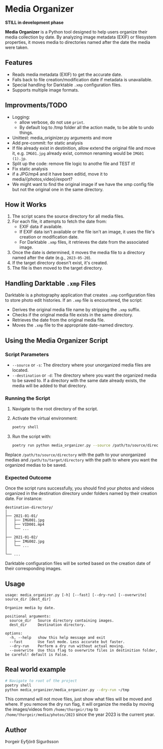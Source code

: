 # Media Organizer

**STILL in development phase**

**Media Organizer** is a Python tool designed to help users organize their media collection by date. By analyzing image metadata (EXIF) or filesystem properties, it moves media to directories named after the date the media were taken.

## Features

- Reads media metadata (EXIF) to get the accurate date.
- Falls back to file creation/modification date if metadata is unavailable.
- Special handling for Darktable `.xmp` configuration files.
- Supports multiple image formats.

## Improvments/TODO
* Logging:
  * allow verbose, do not use `print`.
  * By default log to /tmp folder all the action made, to be able to undo things.
* Unittest: media_originizer.py arguments and more
* Add pre-commit: for static analysis
* If file already exist in destinition, allow extend the original file and move it, e.g. `IMG01.jpg` already exist, common renaming would be `IMG01 (1).jp`.
* Split up the code: remove file logic to anothe file and TEST it!
* Fix static analysis
* if a JPG/mp4 and it have been editid, move it to media/{photos,video}/export?
* We might want to find the original image if we have the xmp config file but not the original one in the same directory.

## How it Works

1. The script scans the source directory for all media files.
2. For each file, it attempts to fetch the date from:
   - EXIF data if available. 
   - If EXIF data isn't available or the file isn't an image, it uses the file's creation or modification date.
   - For Darktable `.xmp` files, it retrieves the date from the associated image.
3. Once the date is determined, it moves the media file to a directory named after the date (e.g., `2023-05-20`).
4. If the target directory doesn't exist, it's created.
5. The file is then moved to the target directory.

## Handling Darktable `.xmp` Files

Darktable is a photography application that creates `.xmp` configuration files to store photo edit histories. If an `.xmp` file is encountered, the script:

- Derives the original media file name by stripping the `.xmp` suffix.
- Checks if the original media file exists in the same directory.
- Retrieves the date from the original media file.
- Moves the `.xmp` file to the appropriate date-named directory.


## Using the Media Organizer Script

### Script Parameters

- `--source` or `-s`: The directory where your unorganized media files are located.
- `--destination` or `-d`: The directory where you want the organized media to be saved to. If a directory with the same date already exists, the media will be added to that directory.

### Running the Script

1. Navigate to the root directory of the script.

2. Activate the virtual environment:

   ```bash
   poetry shell
   ```

3. Run the script with:

   ```bash
   poetry run python media_organizer.py --source /path/to/source/directory --destination /path/to/target/directory
   ```

Replace `/path/to/source/directory` with the path to your unorganized medias and `/path/to/target/directory` with the path to where you want the organized medias to be saved.

### Expected Outcome

Once the script runs successfully, you should find your photos and videos organized in the destination directory under folders named by their creation date. For instance:

```
destination-directory/
│
├── 2021-01-01/
│   ├── IMG001.jpg
│   ├── VID001.mp4
│   └── ...
│
├── 2021-01-02/
│   ├── IMG002.jpg
│   └── ...
│
└── ...
```

Darktable configuration files will be sorted based on the creation date of their corresponding images.


## Usage

```
usage: media_organizer.py [-h] [--fast] [--dry-run] [--overwrite] source_dir [dest_dir]

Organize media by date.

positional arguments:
  source_dir   Source directory containing images.
  dest_dir     Destination directory.

options:
  -h, --help   show this help message and exit
  --fast       Use fast mode. Less accurate but faster.
  --dry-run    Perform a dry run without actual moving.
  --overwrite  Use this flag to overwrite files in destinition folder, be careful! default is False.
```

## Real world example

```bash
# Navigate to root of the project
poetry shell
python media_organizer/media_organizer.py --dry-run ~/tmp
```

This command will not move files, just show what files will be moved and where.
If you remove the dry run flag, it will organize the media by moving the images/videos from `/home/thorgeir/tmp` to `/home/thorgeir/media/photos/2023` since the year 2023 is the current year.

## Author

Þorgeir Eyfjörð Sigurðsson

